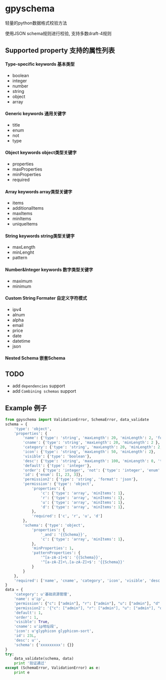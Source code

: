 # gpyschema

轻量的python数据格式校验方法

使用JSON schema规则进行校验, 支持多数draft-4规则

## Supported property 支持的属性列表

#### Type-specific keywords 基本类型

- boolean
- integer
- number
- string
- object
- array


#### Generic keywords 通用关键字

- title
- enum
- not
- type

#### Object keywords object类型关键字

- properties
- maxProperties
- minProperties
- required

#### Array keywords array类型关键字

- items
- additionalItems
- maxItems
- minItems
- uniqueItems

#### String keywords string类型关键字

- maxLength
- minLenght
- pattern

#### Number&Integer keywords 数字类型关键字

- maximum
- minimum

#### Custom String Formater 自定义字符模式

- ipv4
- alnum
- alpha
- email
- price
- date
- datetime
- json

#### Nested Schema 嵌套Schema


## TODO

- add `dependencies` support
- add `Combining schemas` support


## Example 例子
```python
from gpyschema import ValidationError, SchemaError, data_validate
schema = {
    'type': 'object',
    'properties': {
        'name': {'type': 'string', 'maxLength': 20, 'minLength': 2, 'format': 'alpha' },
        'cname': {'type': 'string', 'maxLength': 20, 'minLength': 2 },
        'category': {'type': 'string', 'maxLength': 20, 'minLength': 2, 'title': '分类' },
        'icon': {'type': 'string', 'maxLength': 50, 'minLength': 2},
        'visible': {'type': 'boolean'},
        'desc': {'type': 'string', 'maxLength': 100, 'minLength': 0, 'title': '描述信息'},
        'default': {'type': 'integer'},
        'order': {'type': 'integer', 'not': {'type': 'integer', 'enum': [12]}},
        'id': {'enum': [1, 23, 3]},
        'permission2': {'type': 'string', 'format': 'json'},
        'permission': {'type': 'object',
            'properties': {
                'c': {'type': 'array', 'minItems': 1},
                'r': {'type': 'array', 'minItems': 1},
                'u': {'type': 'array', 'minItems': 1},
                'd': {'type': 'array', 'minItems': 1},
            },
            'required': ['c', 'r', 'u', 'd']
        },
        'schema': {'type': 'object', 
            'properties': {
                '_and': '{{Schema}}',
                'c': {'type': 'array', 'minItems': 1},
            },
            'minProperties': 1,
            'patternProperties': {
                '^[a-zA-z]+$': '{{Schema}}',
                '^[a-zA-Z]+\.[a-zA-Z]+$': '{{Schema}}'
            }
        }
    },
    'required': ['name', 'cname', 'category', 'icon', 'visible', 'desc', 'order', 'id']
}
data = {
    'category': u'基础资源管理', 
    'name': u'ip', 
    'permission': {"c": ["admin"], "r": ["admin"], "u": ["admin"], "d": ["admin"]},
    'permission2': '{"c": ["admin"], "r": ["admin"], "u": ["admin"], "d": ["admin"]}',
    'default': 1, 
    'order': 1, 
    'visible': True, 
    'cname': u'ip地址段', 
    'icon': u'glyphicon glyphicon-sort', 
    'id': 23L, 
    'desc': u'',
    'schema': {'xxxxxxxxx': {}}
}
try:
    data_validate(schema, data)
    print '验证通过'
except (SchemaError, ValidationError) as e:
    print e
```
